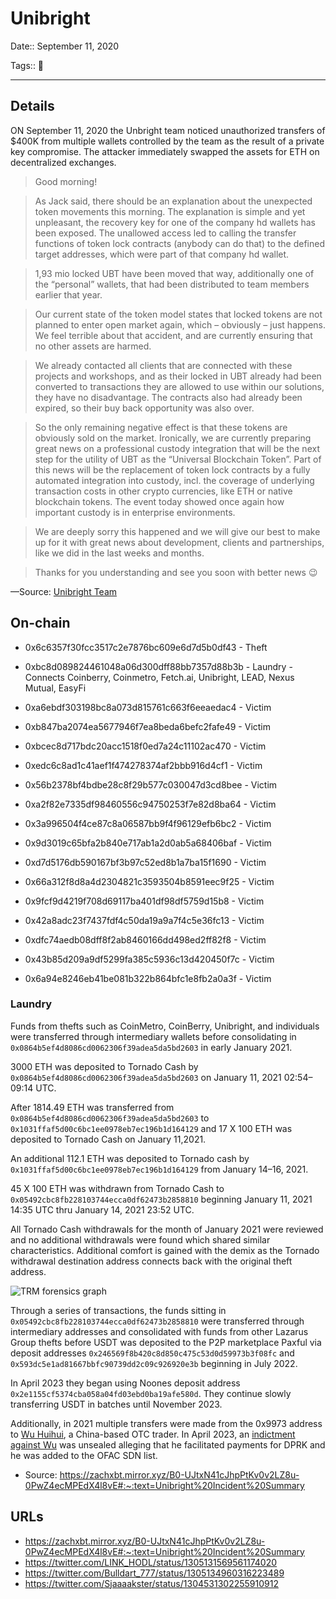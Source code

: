 # Unibright

Date:: September 11, 2020

Tags:: 🔑

---


## Details

ON September 11, 2020 the Unbright team noticed unauthorized transfers of $400K from multiple wallets controlled by the team as the result of a private key compromise. The attacker immediately swapped the assets for ETH on decentralized exchanges.

> Good morning!

> As Jack said, there should be an explanation about the unexpected token movements this morning.
> The explanation is simple and yet unpleasant, the recovery key for one of the company hd wallets has been exposed.
> The unallowed access led to calling the transfer functions of token lock contracts (anybody can do that) to the defined target addresses, which were part of that company hd wallet.

> 1,93 mio locked UBT have been moved that way, additionally one of the “personal” wallets, that had been distributed to team members earlier that year.

> Our current state of the token model states that locked tokens are not planned to enter open market again, which – obviously – just happens.
> We feel terrible about that accident, and are currently ensuring that no other assets are harmed.

> We already contacted all clients that are connected with these projects and workshops, and as their locked in UBT already had been converted to transactions they are allowed to use within our solutions, they have no disadvantage. The contracts also had already been expired, so their buy back opportunity was also over.

> So the only remaining negative effect is that these tokens are obviously sold on the market.
> Ironically, we are currently preparing great news on a professional custody integration that will be the next step for the utility of UBT as the “Universal Blockchain Token”. Part of this news will be the replacement of token lock contracts by a fully automated integration into custody, incl. the coverage of underlying transaction costs in other crypto currencies, like ETH or native blockchain tokens. The event today showed once again how important custody is in enterprise environments.

> We are deeply sorry this happened and we will give our best to make up for it with great news about development, clients and partnerships, like we did in the last weeks and months.

> Thanks for you understanding and see you soon with better news 😉

—Source: [Unibright Team](https://t.me/unibright_io/211959)



## On-chain

- 0x6c6357f30fcc3517c2e7876bc609e6d7d5b0df43 - Theft

- 0xbc8d089824461048a06d300dff88bb7357d88b3b - Laundry - Connects Coinberry, Coinmetro, Fetch.ai, Unibright, LEAD, Nexus Mutual, EasyFi

- 0xa6ebdf303198bc8a073d815761c663f6eeaedac4 - Victim
- 0xb847ba2074ea5677946f7ea8beda6befc2fafe49 - Victim
- 0xbcec8d717bdc20acc1518f0ed7a24c11102ac470 - Victim
- 0xedc6c8ad1c41aef1f474278374af2bbb916d4cf1 - Victim
- 0x56b2378bf4bdbe28c8f29b577c030047d3cd8bee - Victim
- 0xa2f82e7335df98460556c94750253f7e82d8ba64 - Victim
- 0x3a996504f4ce87c8a06587bb9f4f96129efb6bc2 - Victim
- 0x9d3019c65bfa2b840e717ab1a2d0ab5a68406baf - Victim
- 0xd7d5176db590167bf3b97c52ed8b1a7ba15f1690 - Victim
- 0x66a312f8d8a4d2304821c3593504b8591eec9f25 - Victim
- 0x9fcf9d4219f708d69117ba401df98df5759d15b8 - Victim
- 0x42a8adc23f7437fdf4c50da19a9a7f4c5e36fc13 - Victim
- 0xdfc74aedb08dff8f2ab8460166dd498ed2ff82f8 - Victim
- 0x43b85d209a9df5299fa385c5936c13d420450f7c - Victim
- 0x6a94e8246eb41be081b322b864bfc1e8fb2a0a3f - Victim

### Laundry

Funds from thefts such as CoinMetro, CoinBerry, Unibright, and individuals were transferred through intermediary wallets before consolidating in `0x0864b5ef4d8086cd0062306f39adea5da5bd2603` in early January 2021.

3000 ETH was deposited to Tornado Cash by `0x0864b5ef4d8086cd0062306f39adea5da5bd2603` on January 11, 2021 02:54–09:14 UTC.

After 1814.49 ETH was transferred from `0x0864b5ef4d8086cd0062306f39adea5da5bd2603` to `0x1031ffaf5d00c6bc1ee0978eb7ec196b1d164129` and 17 X 100 ETH was deposited to Tornado Cash on January 11,2021.

An additional 112.1 ETH was deposited to Tornado cash by `0x1031ffaf5d00c6bc1ee0978eb7ec196b1d164129` from January 14–16, 2021.

45 X 100 ETH was withdrawn from Tornado Cash to `0x05492cbc8fb228103744ecca0df62473b2858810` beginning January 11, 2021 14:35 UTC thru January 14, 2021 23:52 UTC.

All Tornado Cash withdrawals for the month of January 2021 were reviewed and no additional withdrawals were found which shared similar characteristics. Additional comfort is gained with the demix as the Tornado withdrawal destination address connects back with the original theft address.

![TRM forensics graph](https://zachxbt.mirror.xyz/_next/image?url=https%3A%2F%2Fimages.mirror-media.xyz%2Fpublication-images%2FmDZpreD7D-Brv2SeNgSKi.png&w=3840&q=75)

Through a series of transactions, the funds sitting in `0x05492cbc8fb228103744ecca0df62473b2858810` were transferred through intermediary addresses and consolidated with funds from other Lazarus Group thefts before USDT was deposited to the P2P marketplace Paxful via deposit addresses `0x246569f8b420c8d850c475c53d0d59973b3f08fc` and `0x593dc5e1ad81667bbfc90739dd2c09c926920e3b` beginning in July 2022. 

In April 2023 they began using Noones deposit address `0x2e1155cf5374cba058a04fd03ebd0ba19afe580d`. They continue slowly transferring USDT in batches until November 2023.

Additionally, in 2021 multiple transfers were made from the 0x9973 address to [Wu Huihui](https://sanctionssearch.ofac.treas.gov/Details.aspx?id=42496), a China-based OTC trader. In April 2023, an [indictment against Wu](https://www.justice.gov/opa/pr/north-korean-foreign-trade-bank-representative-charged-crypto-laundering-conspiracies) was unsealed alleging that he facilitated payments for DPRK and he was added to the OFAC SDN list.

- Source: https://zachxbt.mirror.xyz/B0-UJtxN41cJhpPtKv0v2LZ8u-0PwZ4ecMPEdX4l8vE#:~:text=Unibright%20Incident%20Summary


## URLs

- https://zachxbt.mirror.xyz/B0-UJtxN41cJhpPtKv0v2LZ8u-0PwZ4ecMPEdX4l8vE#:~:text=Unibright%20Incident%20Summary
- https://twitter.com/LINK_HODL/status/1305131569561174020
- https://twitter.com/Bulldart_777/status/1305134960316223489
- https://twitter.com/Sjaaaakster/status/1304531302255910912

